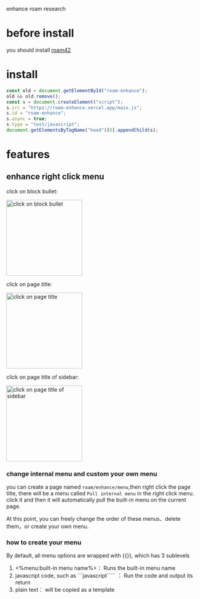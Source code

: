 enhance roam research

# before install

you should install [roam42](https://roamresearch.com/#/app/roamhacker/page/jI-X_cwaf)

# install

```js
const old = document.getElementById("roam-enhance");
old && old.remove();
const s = document.createElement("script");
s.src = "https://roam-enhance.vercel.app/main.js";
s.id = "roam-enhance";
s.async = true;
s.type = "text/javascript";
document.getElementsByTagName("head")[0].appendChild(s);
```

# features

## enhance right click menu

click on block bullet:

<img src="http://github.com/yoyooyooo/roam-enhance/blob/master/images/1.png?raw=true" width="200" alt="click on block bullet"/>

click on page title:

<img src="http://github.com/yoyooyooo/roam-enhance/blob/master/images/2.png?raw=true" width="200" alt="click on page title"/>

click on page title of sidebar:

<img src="http://github.com/yoyooyooo/roam-enhance/blob/master/images/3.png?raw=true" width="200" alt="click on page title of sidebar"/>

### change internal menu and custom your own menu
 
 you can create a page named `roam/enhance/menu`,then right click the page title, there will be a menu called `Pull internal menu` in the right click menu.
 click it and then it will automatically pull the built-in menu on the current page.
 
 At this point, you can freely change the order of these menus、delete them，or create your own menu.
 
### how to create your menu

By default, all menu options are wrapped with {{}}, which has 3 sublevels
1. <%menu:built-in menu name%>：
   Runs the built-in menu name
2. javascript code, such as ```javascript````` ：
   Run the code and output its return
3. plain text：
    will be copied as a template
